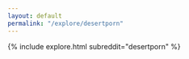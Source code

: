 ```yaml
---
layout: default
permalink: "/explore/desertporn"
---
```


<link rel="stylesheet" type="text/css" href="/static/css/explore.css">
{% include explore.html subreddit="desertporn" %}
